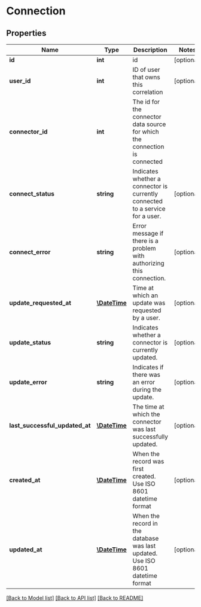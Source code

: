 # Connection

## Properties
Name | Type | Description | Notes
------------ | ------------- | ------------- | -------------
**id** | **int** | id | [optional] 
**user_id** | **int** | ID of user that owns this correlation | [optional] 
**connector_id** | **int** | The id for the connector data source for which the connection is connected | 
**connect_status** | **string** | Indicates whether a connector is currently connected to a service for a user. | [optional] 
**connect_error** | **string** | Error message if there is a problem with authorizing this connection. | [optional] 
**update_requested_at** | [**\DateTime**](\DateTime.md) | Time at which an update was requested by a user. | [optional] 
**update_status** | **string** | Indicates whether a connector is currently updated. | [optional] 
**update_error** | **string** | Indicates if there was an error during the update. | [optional] 
**last_successful_updated_at** | [**\DateTime**](\DateTime.md) | The time at which the connector was last successfully updated. | [optional] 
**created_at** | [**\DateTime**](\DateTime.md) | When the record was first created. Use ISO 8601 datetime format | [optional] 
**updated_at** | [**\DateTime**](\DateTime.md) | When the record in the database was last updated. Use ISO 8601 datetime format | [optional] 

[[Back to Model list]](../README.md#documentation-for-models) [[Back to API list]](../README.md#documentation-for-api-endpoints) [[Back to README]](../README.md)


